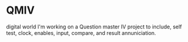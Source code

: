 # QMIV
digital world
I'm working on a Question master IV project to include, self test, clock, enables, input, compare, and result annuniciation.
